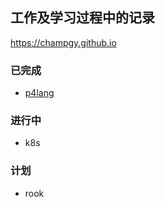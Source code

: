 ## 工作及学习过程中的记录  
https://champgy.github.io

### 已完成
- [p4lang](p4lang)

### 进行中
- k8s

### 计划
- rook
